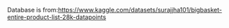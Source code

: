 Database is from:https://www.kaggle.com/datasets/surajjha101/bigbasket-entire-product-list-28k-datapoints
